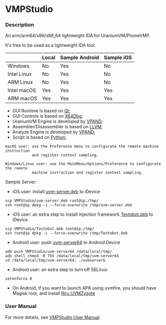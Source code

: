 # VMPStudio

### Description

An arm/arm64/x86/x86_64 lightweight IDA for UraniumVM/PhoneVMP.

It's free to be used as a lightweight IDA tool.

||Local|Sample Android|Sample iOS|
|-|-|-|-|
|Windows|No|Yes|No|
|Intel Linux|No|Yes|No|
|ARM Linux|No|Yes|No|
|Intel macOS|Yes|Yes|Yes|
|ARM macOS|Yes|Yes|Yes|

 * GUI Runtime is based on [Qt](https://www.qt.io/); 
 * GUI Controls is based on [X64Dbg](https://github.com/vpand/X64Dbg/);
 * UraniumVM Engine is developed by [VPAND](https://vpand.com/);
 * Assembler/Disassembler is based on [LLVM](http://llvm.org/);
 * Analyze Engine is developed by [VPAND](https://vpand.com/);
 * Script is based on [Python](https://www.python.org/);

 ```
macOS user: use the Preference menu to configurate the remote machine instruction 
             and register context sampling.

Windows/Linux user: use the MainMenu/Options/Preference to configurate the remote 
             machine instruction and register context sampling.
```

Sample Server:

 * iOS user: install [uvm-server.deb](https://github.com/vpand/VMPStudio/blob/master/uvm-server.deb) to iDevice
```
scp VMPStudio/uvm-server.deb root@ip:/tmp/
ssh root@ip dpkg -i --force-overwrite /tmp/uvm-server.deb
```
 * iOS user: an extra step to install injection framework [Textobot.deb](https://github.com/vpand/VMPStudio/blob/master/Textobot.deb) to iDevice
```
scp VMPStudio/Textobot.deb root@ip:/tmp/
ssh root@ip dpkg -i --force-overwrite /tmp/Textobot.deb
```
 * Android user: push [uvm-server64](https://github.com/vpand/VMPStudio/tree/master/uvm-server64) to Android Device
```
adb push VMPStudio/uvm-server64 /data/local/tmp/
adb shell chmod -R 755 /data/local/tmp/uvm-server64
cd /data/local/tmp/uvm-server64; ./uvmserver&
```
 * Android user: an extra step to turn off SELinux
```
setenforce 0
```
 * On Android, if you want to launch APK using uvmfire, you should have Magisk root, and install [Riru UVMZygote](https://github.com/vpand/VMPStudio/tree/master/launch-apk)

### User Manual

For more details, see [VMPStudio User Manual](https://github.com/vpand/vsusermanual/).
